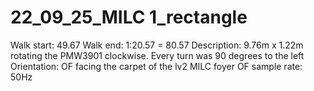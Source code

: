 # 22_09_25_MILC 1_rectangle

Walk start: 49.67
Walk end: 1:20.57 = 80.57
Description: 9.76m x 1.22m rotating the PMW3901 clockwise. Every turn was 90 degrees to the left
Orientation: OF facing the carpet of the lv2 MILC foyer
OF sample rate: 50Hz